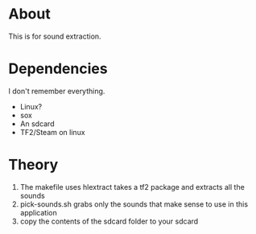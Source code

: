 About
====

This is for sound extraction.

Dependencies
====

I don't remember everything. 
* Linux?
* sox
* An sdcard
* TF2/Steam on linux 

Theory
====

1. The makefile uses hlextract takes a tf2 package and extracts all the sounds
2. pick-sounds.sh grabs only the sounds that make sense to use in this application
3. copy the contents of the sdcard folder to your sdcard

